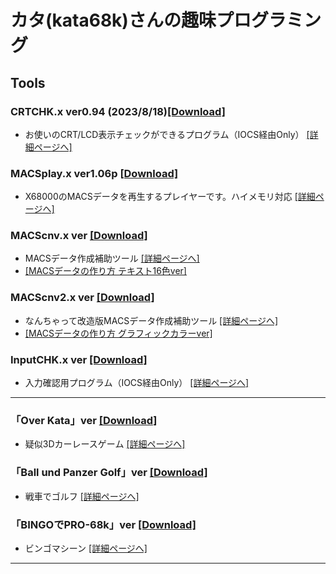 # カタ(kata68k)さんの趣味プログラミング

## Tools
### CRTCHK.x ver0.94 (2023/8/18)[[Download]](https://github.com/kata68k/-X68000-CRTCHK.x/releases)
* お使いのCRT/LCD表示チェックができるプログラム（IOCS経由Only） [[詳細ページへ]](https://github.com/kata68k/-X68000-CRTCHK.x) 

### MACSplay.x ver1.06p  [[Download]](https://github.com/kata68k/-X68000-MACSplay.x/releases)
* X68000のMACSデータを再生するプレイヤーです。ハイメモリ対応 [[詳細ページへ]](https://github.com/kata68k/-X68000-MACSplay.x)

### MACScnv.x ver  [[Download]](https://github.com/kata68k/-X68000-MACScnv.x/releases)
* MACSデータ作成補助ツール [[詳細ページへ]](https://github.com/kata68k/-X68000-MACScnv.x)
* [[MACSデータの作り方 テキスト16色ver]](https://github.com/kata68k/-X68000-MACScnv.x/blob/main/doc/MACScnv.md)

### MACScnv2.x ver [[Download]](https://github.com/kata68k/-X68000-MACScnv2.x/releases)
* なんちゃって改造版MACSデータ作成補助ツール [[詳細ページへ]](https://github.com/kata68k/-X68000-MACScnv2.x)
* [[MACSデータの作り方 グラフィックカラーver]](https://github.com/kata68k/-X68000-MACScnv2.x/blob/main/doc_mod/MACScnv.md)

### InputCHK.x ver [[Download]](https://github.com/kata68k/-X68000-InputCHK/releases)
* 入力確認用プログラム（IOCS経由Only） [[詳細ページへ]](https://github.com/kata68k/-X68000-InputCHK)

---

### 「Over Kata」ver [[Download]](https://github.com/kata68k/X68000/tree/master/Game/OverKata/releases)		
* 疑似3Dカーレースゲーム [[詳細ページへ]](https://github.com/kata68k/X68000/tree/master/Game/OverKata)

### 「Ball und Panzer Golf」ver [[Download]](https://github.com/kata68k/X68000/tree/master/Game/BattleKata/releases)	
* 戦車でゴルフ [[詳細ページへ]](https://github.com/kata68k/X68000/tree/master/Game/BattleKata)

###  「BINGOでPRO-68k」ver [[Download]](https://github.com/kata68k/X68000/tree/master/Game/BINGO/releases)	
* ビンゴマシーン [[詳細ページへ]](https://github.com/kata68k/X68000/tree/master/Game/BINGO)

---

<!--
**kata68k/kata68k** is a ✨ _special_ ✨ repository because its `README.md` (this file) appears on your GitHub profile.

Here are some ideas to get you started:

- 🔭 I’m currently working on ...
- 🌱 I’m currently learning ...
- 👯 I’m looking to collaborate on ...
- 🤔 I’m looking for help with ...
- 💬 Ask me about ...
- 📫 How to reach me: ...
- 😄 Pronouns: ...
- ⚡ Fun fact: ...
-->
